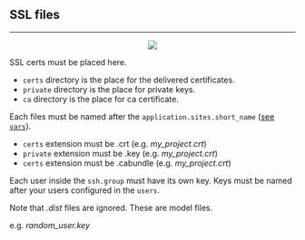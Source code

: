 ## SSL files ##
---

<p align="center"><img src="../ange.png" /></p>

SSL certs must be placed here.

- `certs` directory is the place for the delivered certificates.
- `private` directory is the place for private keys.
- `ca` directory is the place for ca certificate.

Each files must be named after the `application.sites.short_name` ([see `vars`](https://github.com/gui-don/Angelica/tree/master/vars)).

- `certs` extension must be .crt (e.g. *my_project.crt*)
- `private` extension must be .key (e.g. *my_project.crt*)
- `certs` extension must be .cabundle (e.g. *my_project.crt*)

Each user inside the `ssh.group` must have its own key.
Keys must be named after your users configured in the `users`.

Note that *.dist* files are ignored. These are model files.

e.g. *random_user.key*
